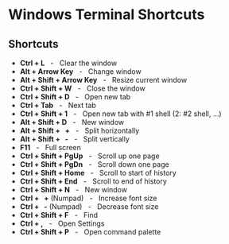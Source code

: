 # Windows Terminal Shortcuts

## Shortcuts

- **Ctrl + L** &nbsp; - &nbsp; Clear the window
- **Alt + Arrow Key** &nbsp; - &nbsp; Change window
- **Alt + Shift + Arrow Key** &nbsp; - &nbsp; Resize current window
- **Ctrl + Shift + W** &nbsp; - &nbsp; Close the window
- **Ctrl + Shift + D** &nbsp; - &nbsp; Open new tab
- **Ctrl + Tab** &nbsp; - &nbsp; Next tab
- **Ctrl + Shift + 1** &nbsp; - &nbsp; Open new tab with #1 shell (2: #2 shell, ...)
- **Alt + Shift + D** &nbsp; - &nbsp; New window
- **Alt + Shift + &nbsp; +** &nbsp; - &nbsp; Split horizontally
- **Alt + Shift + &nbsp; -** &nbsp; - &nbsp; Split vertically
- **F11** &nbsp; - &nbsp; Full screen
- **Ctrl + Shift + PgUp** &nbsp; - &nbsp; Scroll up one page
- **Ctrl + Shift + PgDn** &nbsp; - &nbsp; Scroll down one page
- **Ctrl + Shift + Home** &nbsp; - &nbsp; Scroll to start of history
- **Ctrl + Shift + End** &nbsp; - &nbsp; Scroll to end of history
- **Ctrl + Shift + N** &nbsp; - &nbsp; New window
- **Ctrl + &nbsp; +** (Numpad) &nbsp; - &nbsp; Increase font size
- **Ctrl + &nbsp; -** (Numpad) &nbsp; - &nbsp; Decrease font size
- **Ctrl + Shift + F** &nbsp; - &nbsp; Find
- **Ctrl + ,** &nbsp; - &nbsp; Open Settings
- **Ctrl + Shift + P** &nbsp; - &nbsp; Open command palette